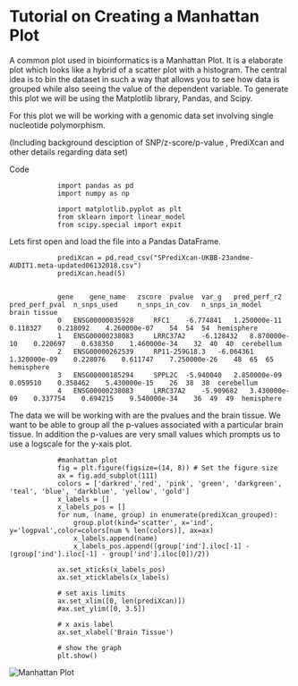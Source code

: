 # Tutorial on Creating a Manhattan Plot

A common plot used in bioinformatics is a Manhattan Plot. It is a elaborate plot which looks like a hybrid of a scatter plot with a histogram. The central idea is to bin the dataset in such a way that allows you to see how data is grouped while also seeing the value of the dependent variable. To generate this plot we will be using the Matplotlib library, Pandas, and Scipy.


For this plot we will be working with a genomic data set involving single nucleotide polymorphism.

(Including background desciption of SNP/z-score/p-value , PrediXcan and other details regarding data set)


Code

                import pandas as pd
                import numpy as np

                import matplotlib.pyplot as plt
                from sklearn import linear_model
                from scipy.special import expit


Lets first open and load the file into a Pandas DataFrame.


                prediXcan = pd.read_csv("SPrediXcan-UKBB-23andme-AUDIT1.meta-updated06132018.csv")
                prediXcan.head(5)


                gene 	gene_name 	zscore 	pvalue 	var_g 	pred_perf_r2 	pred_perf_pval 	n_snps_used 	n_snps_in_cov 	n_snps_in_model 	brain tissue
                0 	ENSG00000035928 	RFC1 	-6.774841 	1.250000e-11 	0.118327 	0.218092 	4.260000e-07 	54 	54 	54 	hemisphere
                1 	ENSG00000238083 	LRRC37A2 	-6.128432 	8.870000e-10 	0.220697 	0.638350 	1.460000e-34 	32 	40 	40 	cerebellum
                2 	ENSG00000262539 	RP11-259G18.3 	-6.064361 	1.320000e-09 	0.228076 	0.611747 	7.250000e-26 	48 	65 	65 	hemisphere
                3 	ENSG00000185294 	SPPL2C 	-5.940040 	2.850000e-09 	0.059510 	0.358462 	5.430000e-15 	26 	38 	38 	cerebellum
                4 	ENSG00000238083 	LRRC37A2 	-5.909682 	3.430000e-09 	0.337754 	0.694215 	9.540000e-34 	36 	49 	49 	hemisphere
                
                
                
                
The data we will be working with are the pvalues and the brain tissue. We want to be able to group all the p-values associated with a particular brain tissue. In addition the p-values are very small values which prompts us to use a logscale for the y-xais plot. 


                #manhattan plot
                fig = plt.figure(figsize=(14, 8)) # Set the figure size
                ax = fig.add_subplot(111)
                colors = ['darkred','red', 'pink', 'green', 'darkgreen', 'teal', 'blue', 'darkblue', 'yellow', 'gold']
                x_labels = []
                x_labels_pos = []
                for num, (name, group) in enumerate(prediXcan_grouped):
                    group.plot(kind='scatter', x='ind', y='logpval',color=colors[num % len(colors)], ax=ax)
                    x_labels.append(name)
                    x_labels_pos.append((group['ind'].iloc[-1] - (group['ind'].iloc[-1] - group['ind'].iloc[0])/2))
                
                ax.set_xticks(x_labels_pos)
                ax.set_xticklabels(x_labels)

                # set axis limits
                ax.set_xlim([0, len(prediXcan)])
                #ax.set_ylim([0, 3.5])

                # x axis label
                ax.set_xlabel('Brain Tissue')

                # show the graph
                plt.show()
                
                
![Manhattan Plot](/pediXcan_manhattanPlot.png)

